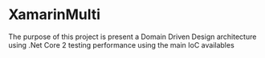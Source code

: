 # XamarinMulti

The purpose of this project is present a Domain Driven Design architecture using .Net Core 2 testing performance using the main IoC availables
